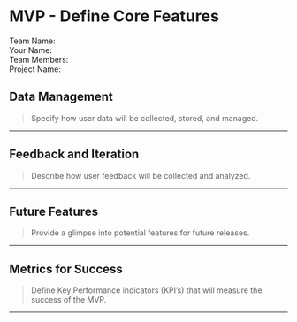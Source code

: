 # MVP \- Define Core Features

Team Name:  
Your Name:  
Team Members:  
Project Name:

## Data Management

> Specify how user data will be collected, stored, and managed.     	

***

## Feedback and Iteration

> Describe how user feedback will be collected and analyzed.

***

## Future Features

> Provide a glimpse into potential features for future releases.

***

## Metrics for Success

> Define Key Performance indicators (KPI’s) that will measure the success of the MVP.

***
